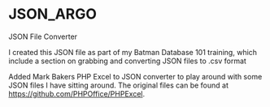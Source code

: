 JSON_ARGO
=========

JSON File Converter

I created this JSON file as part of my Batman Database 101 training, 
which include a section on grabbing and converting JSON files to .csv format

Added Mark Bakers PHP Excel to JSON converter to play around with some 
JSON files I have sitting around. The original files can be found at https://github.com/PHPOffice/PHPExcel.
